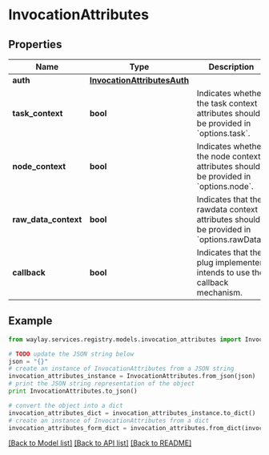 # InvocationAttributes


## Properties

Name | Type | Description | Notes
------------ | ------------- | ------------- | -------------
**auth** | [**InvocationAttributesAuth**](InvocationAttributesAuth.md) |  | 
**task_context** | **bool** | Indicates whether the task context attributes should be provided in &#x60;options.task&#x60;. | 
**node_context** | **bool** | Indicates whether the node context attributes should be provided in &#x60;options.node&#x60;. | 
**raw_data_context** | **bool** | Indicates that the rawdata context attributes should be provided in &#x60;options.rawData&#x60;. | 
**callback** | **bool** | Indicates that the plug implementer intends to use the callback mechanism. | 

## Example

```python
from waylay.services.registry.models.invocation_attributes import InvocationAttributes

# TODO update the JSON string below
json = "{}"
# create an instance of InvocationAttributes from a JSON string
invocation_attributes_instance = InvocationAttributes.from_json(json)
# print the JSON string representation of the object
print InvocationAttributes.to_json()

# convert the object into a dict
invocation_attributes_dict = invocation_attributes_instance.to_dict()
# create an instance of InvocationAttributes from a dict
invocation_attributes_form_dict = invocation_attributes.from_dict(invocation_attributes_dict)
```
[[Back to Model list]](../README.md#documentation-for-models) [[Back to API list]](../README.md#documentation-for-api-endpoints) [[Back to README]](../README.md)


